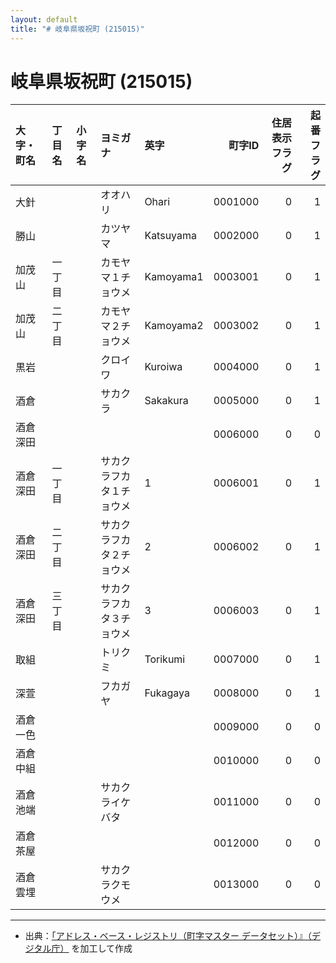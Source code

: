 ```yaml
---
layout: default
title: "# 岐阜県坂祝町 (215015)"
---
```


# 岐阜県坂祝町 (215015)

| 大字・町名 | 丁目名 | 小字名 | ヨミガナ | 英字 | 町字ID | 住居表示フラグ | 起番フラグ |
|:--------|:------|:------|:-----------------|:---------------------|--------:|----------:|--------:|
| 大針 |  |  | オオハリ | Ohari | 0001000 | 0 | 1 |
| 勝山 |  |  | カツヤマ | Katsuyama | 0002000 | 0 | 1 |
| 加茂山 | 一丁目 |  | カモヤマ１チョウメ | Kamoyama1 | 0003001 | 0 | 1 |
| 加茂山 | 二丁目 |  | カモヤマ２チョウメ | Kamoyama2 | 0003002 | 0 | 1 |
| 黒岩 |  |  | クロイワ | Kuroiwa | 0004000 | 0 | 1 |
| 酒倉 |  |  | サカクラ | Sakakura | 0005000 | 0 | 1 |
| 酒倉深田 |  |  |  |  | 0006000 | 0 | 0 |
| 酒倉深田 | 一丁目 |  | サカクラフカタ１チョウメ | 1 | 0006001 | 0 | 1 |
| 酒倉深田 | 二丁目 |  | サカクラフカタ２チョウメ | 2 | 0006002 | 0 | 1 |
| 酒倉深田 | 三丁目 |  | サカクラフカタ３チョウメ | 3 | 0006003 | 0 | 1 |
| 取組 |  |  | トリクミ | Torikumi | 0007000 | 0 | 1 |
| 深萱 |  |  | フカガヤ | Fukagaya | 0008000 | 0 | 1 |
| 酒倉一色 |  |  |  |  | 0009000 | 0 | 0 |
| 酒倉中組 |  |  |  |  | 0010000 | 0 | 0 |
| 酒倉池端 |  |  | サカクライケバタ |  | 0011000 | 0 | 0 |
| 酒倉茶屋 |  |  |  |  | 0012000 | 0 | 0 |
| 酒倉雲埋 |  |  | サカクラクモウメ |  | 0013000 | 0 | 0 |

---

- 出典：[「アドレス・ベース・レジストリ（町字マスター データセット）』（デジタル庁）](https://www.digital.go.jp/policies/base_registry_address/) を加工して作成